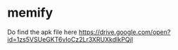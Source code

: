 # memify

Do find the apk file here 
https://drive.google.com/open?id=1zs5VSUeGKT6vIoCz2Lr3XRUXkdIkPQjI
